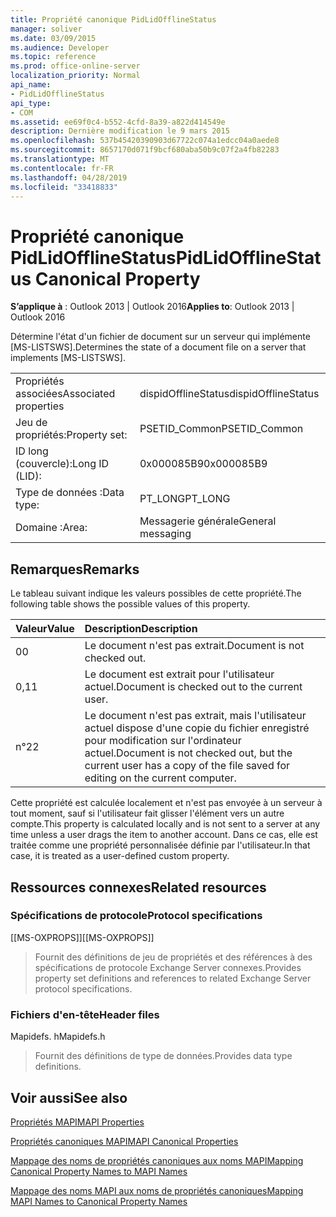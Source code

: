 ```yaml
---
title: Propriété canonique PidLidOfflineStatus
manager: soliver
ms.date: 03/09/2015
ms.audience: Developer
ms.topic: reference
ms.prod: office-online-server
localization_priority: Normal
api_name:
- PidLidOfflineStatus
api_type:
- COM
ms.assetid: ee69f0c4-b552-4cfd-8a39-a822d414549e
description: Dernière modification le 9 mars 2015
ms.openlocfilehash: 537b45420390903d67722c074a1edcc04a0aede8
ms.sourcegitcommit: 8657170d071f9bcf680aba50b9c07f2a4fb82283
ms.translationtype: MT
ms.contentlocale: fr-FR
ms.lasthandoff: 04/28/2019
ms.locfileid: "33418833"
---
```

# <a name="pidlidofflinestatus-canonical-property"></a><span data-ttu-id="5f279-103">Propriété canonique PidLidOfflineStatus</span><span class="sxs-lookup"><span data-stu-id="5f279-103">PidLidOfflineStatus Canonical Property</span></span>

  
  
<span data-ttu-id="5f279-104">**S’applique à** : Outlook 2013 | Outlook 2016</span><span class="sxs-lookup"><span data-stu-id="5f279-104">**Applies to**: Outlook 2013 | Outlook 2016</span></span> 
  
<span data-ttu-id="5f279-105">Détermine l'état d'un fichier de document sur un serveur qui implémente [MS-LISTSWS].</span><span class="sxs-lookup"><span data-stu-id="5f279-105">Determines the state of a document file on a server that implements [MS-LISTSWS].</span></span>
  
|||
|:-----|:-----|
|<span data-ttu-id="5f279-106">Propriétés associées</span><span class="sxs-lookup"><span data-stu-id="5f279-106">Associated properties</span></span>  <br/> |<span data-ttu-id="5f279-107">dispidOfflineStatus</span><span class="sxs-lookup"><span data-stu-id="5f279-107">dispidOfflineStatus</span></span>  <br/> |
|<span data-ttu-id="5f279-108">Jeu de propriétés:</span><span class="sxs-lookup"><span data-stu-id="5f279-108">Property set:</span></span>  <br/> |<span data-ttu-id="5f279-109">PSETID_Common</span><span class="sxs-lookup"><span data-stu-id="5f279-109">PSETID_Common</span></span>  <br/> |
|<span data-ttu-id="5f279-110">ID long (couvercle):</span><span class="sxs-lookup"><span data-stu-id="5f279-110">Long ID (LID):</span></span>  <br/> |<span data-ttu-id="5f279-111">0x000085B9</span><span class="sxs-lookup"><span data-stu-id="5f279-111">0x000085B9</span></span>  <br/> |
|<span data-ttu-id="5f279-112">Type de données :</span><span class="sxs-lookup"><span data-stu-id="5f279-112">Data type:</span></span>  <br/> |<span data-ttu-id="5f279-113">PT_LONG</span><span class="sxs-lookup"><span data-stu-id="5f279-113">PT_LONG</span></span>  <br/> |
|<span data-ttu-id="5f279-114">Domaine :</span><span class="sxs-lookup"><span data-stu-id="5f279-114">Area:</span></span>  <br/> |<span data-ttu-id="5f279-115">Messagerie générale</span><span class="sxs-lookup"><span data-stu-id="5f279-115">General messaging</span></span>  <br/> |
   
## <a name="remarks"></a><span data-ttu-id="5f279-116">Remarques</span><span class="sxs-lookup"><span data-stu-id="5f279-116">Remarks</span></span>

<span data-ttu-id="5f279-117">Le tableau suivant indique les valeurs possibles de cette propriété.</span><span class="sxs-lookup"><span data-stu-id="5f279-117">The following table shows the possible values of this property.</span></span>
  
|<span data-ttu-id="5f279-118">**Valeur**</span><span class="sxs-lookup"><span data-stu-id="5f279-118">**Value**</span></span>|<span data-ttu-id="5f279-119">**Description**</span><span class="sxs-lookup"><span data-stu-id="5f279-119">**Description**</span></span>|
|:-----|:-----|
|<span data-ttu-id="5f279-120">0</span><span class="sxs-lookup"><span data-stu-id="5f279-120">0</span></span>  <br/> |<span data-ttu-id="5f279-121">Le document n'est pas extrait.</span><span class="sxs-lookup"><span data-stu-id="5f279-121">Document is not checked out.</span></span>  <br/> |
|<span data-ttu-id="5f279-122">0,1</span><span class="sxs-lookup"><span data-stu-id="5f279-122">1</span></span>  <br/> |<span data-ttu-id="5f279-123">Le document est extrait pour l'utilisateur actuel.</span><span class="sxs-lookup"><span data-stu-id="5f279-123">Document is checked out to the current user.</span></span>  <br/> |
|<span data-ttu-id="5f279-124">n°2</span><span class="sxs-lookup"><span data-stu-id="5f279-124">2</span></span>  <br/> |<span data-ttu-id="5f279-125">Le document n'est pas extrait, mais l'utilisateur actuel dispose d'une copie du fichier enregistré pour modification sur l'ordinateur actuel.</span><span class="sxs-lookup"><span data-stu-id="5f279-125">Document is not checked out, but the current user has a copy of the file saved for editing on the current computer.</span></span>  <br/> |
   
<span data-ttu-id="5f279-126">Cette propriété est calculée localement et n'est pas envoyée à un serveur à tout moment, sauf si l'utilisateur fait glisser l'élément vers un autre compte.</span><span class="sxs-lookup"><span data-stu-id="5f279-126">This property is calculated locally and is not sent to a server at any time unless a user drags the item to another account.</span></span> <span data-ttu-id="5f279-127">Dans ce cas, elle est traitée comme une propriété personnalisée définie par l'utilisateur.</span><span class="sxs-lookup"><span data-stu-id="5f279-127">In that case, it is treated as a user-defined custom property.</span></span>
  
## <a name="related-resources"></a><span data-ttu-id="5f279-128">Ressources connexes</span><span class="sxs-lookup"><span data-stu-id="5f279-128">Related resources</span></span>

### <a name="protocol-specifications"></a><span data-ttu-id="5f279-129">Spécifications de protocole</span><span class="sxs-lookup"><span data-stu-id="5f279-129">Protocol specifications</span></span>

<span data-ttu-id="5f279-130">[[MS-OXPROPS]]</span><span class="sxs-lookup"><span data-stu-id="5f279-130">[[MS-OXPROPS]]</span></span> 
  
> <span data-ttu-id="5f279-131">Fournit des définitions de jeu de propriétés et des références à des spécifications de protocole Exchange Server connexes.</span><span class="sxs-lookup"><span data-stu-id="5f279-131">Provides property set definitions and references to related Exchange Server protocol specifications.</span></span>
    
### <a name="header-files"></a><span data-ttu-id="5f279-132">Fichiers d'en-tête</span><span class="sxs-lookup"><span data-stu-id="5f279-132">Header files</span></span>

<span data-ttu-id="5f279-133">Mapidefs. h</span><span class="sxs-lookup"><span data-stu-id="5f279-133">Mapidefs.h</span></span>
  
> <span data-ttu-id="5f279-134">Fournit des définitions de type de données.</span><span class="sxs-lookup"><span data-stu-id="5f279-134">Provides data type definitions.</span></span>
    
## <a name="see-also"></a><span data-ttu-id="5f279-135">Voir aussi</span><span class="sxs-lookup"><span data-stu-id="5f279-135">See also</span></span>



[<span data-ttu-id="5f279-136">Propriétés MAPI</span><span class="sxs-lookup"><span data-stu-id="5f279-136">MAPI Properties</span></span>](mapi-properties.md)
  
[<span data-ttu-id="5f279-137">Propriétés canoniques MAPI</span><span class="sxs-lookup"><span data-stu-id="5f279-137">MAPI Canonical Properties</span></span>](mapi-canonical-properties.md)
  
[<span data-ttu-id="5f279-138">Mappage des noms de propriétés canoniques aux noms MAPI</span><span class="sxs-lookup"><span data-stu-id="5f279-138">Mapping Canonical Property Names to MAPI Names</span></span>](mapping-canonical-property-names-to-mapi-names.md)
  
[<span data-ttu-id="5f279-139">Mappage des noms MAPI aux noms de propriétés canoniques</span><span class="sxs-lookup"><span data-stu-id="5f279-139">Mapping MAPI Names to Canonical Property Names</span></span>](mapping-mapi-names-to-canonical-property-names.md)

